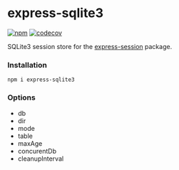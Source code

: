 # express-sqlite3

[![npm](https://img.shields.io/npm/v/express-sqlite3.svg)](https://www.npmjs.org/package/express-sqlite3)
[![codecov](https://codecov.io/gh/RomanBurunkov/express-sqlite3/branch/main/graph/badge.svg?token=AM4PVNJJGK)](https://codecov.io/gh/RomanBurunkov/express-sqlite3)

SQLite3 session store for the [express-session](https://www.npmjs.com/package/express-session) package.

### Installation

`npm i express-sqlite3`

### Options

- db
- dir
- mode
- table
- maxAge
- concurentDb
- cleanupInterval
